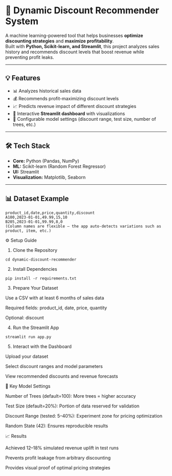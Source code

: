 # 🚀 Dynamic Discount Recommender System  

A machine learning-powered tool that helps businesses **optimize discounting strategies** and **maximize profitability**.  
Built with **Python, Scikit-learn, and Streamlit**, this project analyzes sales history and recommends discount levels that boost revenue while preventing profit leaks.  

---

## 💡 Features
- 📊 Analyzes historical sales data  
- 💰 Recommends profit-maximizing discount levels  
- 📈 Predicts revenue impact of different discount strategies  
- 🎨 Interactive **Streamlit dashboard** with visualizations  
- 🔧 Configurable model settings (discount range, test size, number of trees, etc.)  

---

## 🛠 Tech Stack
- **Core:** Python (Pandas, NumPy)  
- **ML:** Scikit-learn (Random Forest Regressor)  
- **UI:** Streamlit  
- **Visualization:** Matplotlib, Seaborn  

---

## 📊 Dataset Example
```csv
product_id,date,price,quantity,discount
A100,2023-01-01,49.99,15,10
B205,2023-01-01,99.99,8,0
(Column names are flexible – the app auto-detects variations such as product, item, etc.)
```


⚙️ Setup Guide

1) Clone the Repository

```git clone https://github.com/your-username/dynamic-discount-recommender.git
cd dynamic-discount-recommender
```


2) Install Dependencies

```
pip install -r requirements.txt
```

3) Prepare Your Dataset

  Use a CSV with at least 6 months of sales data

  Required fields: product_id, date, price, quantity

  Optional: discount

4) Run the Streamlit App
```
streamlit run app.py
```

5) Interact with the Dashboard

  Upload your dataset

  Select discount ranges and model parameters

  View recommended discounts and revenue forecasts

🔑 Key Model Settings

  Number of Trees (default=100): More trees = higher accuracy

  Test Size (default=20%): Portion of data reserved for validation

  Discount Range (tested: 5–40%): Experiment zone for pricing optimization

  Random State (42): Ensures reproducible results

📈 Results

  Achieved 12–18% simulated revenue uplift in test runs

Prevents profit leakage from arbitrary discounting

Provides visual proof of optimal pricing strategies
